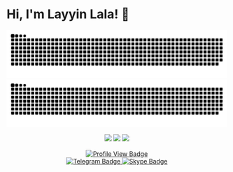 # Hi, I'm Layyin Lala! 👋

<div align="center">

![github contribution grid snake animation](https://raw.githubusercontent.com/layyinlala/layyinlala/output/only-svg/github-contribution-grid-snake-dark.svg#gh-dark-mode-only)![github contribution grid snake animation](https://raw.githubusercontent.com/layyinlala/layyinlala/output/only-svg/github-contribution-grid-snake.svg#gh-light-mode-only)

  <img height="50%" width="auto" src ="https://github-readme-stats.vercel.app/api?username=BayuFirmansyaah&show_icons=true&count_private=true&theme=darcula&hide_border=true&hide=issues,contribs&bg_color=00000000">
  <img height="50%" width="auto" src ="https://github-readme-stats.vercel.app/api/top-langs/?username=BayuFirmansyaah&layout=compact&hide_border=true&theme=darcula&bg_color=00000000&langs_count=6&hide=jupyter%20notebook,tex,css,php">
  <img src ="https://github-readme-streak-stats.herokuapp.com?user=layyinlala&theme=darcula&hide_border=true&background=FFFFFF00">
  <br>
  <br>
  <div id="badges">
    <a href="https://github.com/layyinlala">
    <img src="https://komarev.com/ghpvc/?username=layyinlala&style=for-the-badge&color=orange" alt="Profile View Badge"/>
  </a>
  <br>
  <a href="https://t.me/layyinlala">
    <img src="https://img.shields.io/badge/Telegram-informational?style=for-the-badge&logo=telegram&logoColor=white" alt="Telegram Badge"/>
  </a>
   <a href="">
    <img src="https://img.shields.io/badge/Skype-00AFF0.svg?style=for-the-badge&logo=Skype&logoColor=white" alt="Skype Badge"/>
  </a>
</div>
</div>
